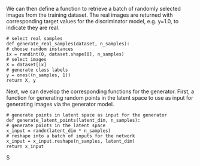 
We can then define a function to retrieve a batch of randomly selected images from the training
dataset. The real images are returned with corresponding target values for the discriminator
model, e.g. y=1.0, to indicate they are real.

```
# select real samples
def generate_real_samples(dataset, n_samples):
# choose random instances
ix = randint(0, dataset.shape[0], n_samples)
# select images
X = dataset[ix]
# generate class labels
y = ones((n_samples, 1))
return X, y
```

Next, we can develop the corresponding functions for the generator. First, a function for
generating random points in the latent space to use as input for generating images via the
generator model.

```
# generate points in latent space as input for the generator
def generate_latent_points(latent_dim, n_samples):
# generate points in the latent space
x_input = randn(latent_dim * n_samples)
# reshape into a batch of inputs for the network
x_input = x_input.reshape(n_samples, latent_dim)
return x_input
```
S
